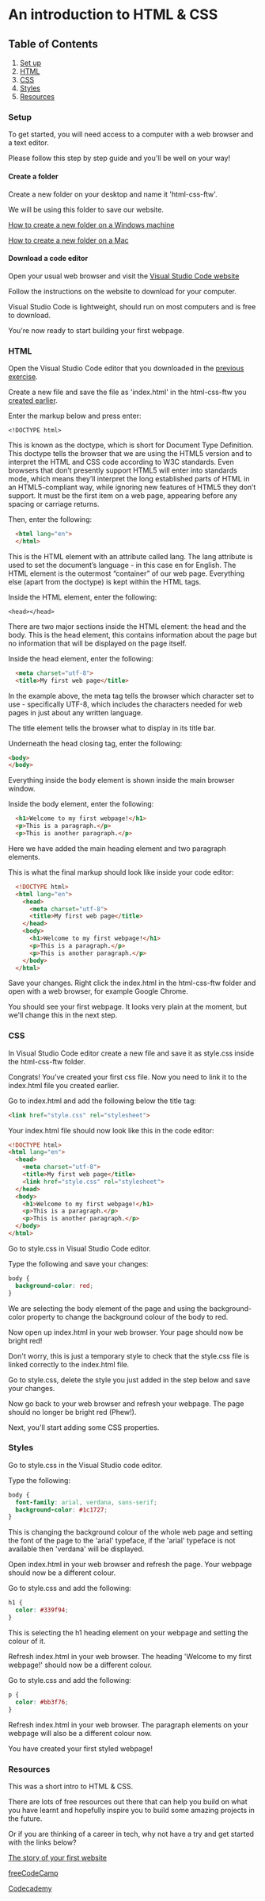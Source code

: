 # An introduction to HTML & CSS

## Table of Contents

1. [Set up](#setup)
2. [HTML](#html)
3. [CSS](#CSS)
4. [Styles](#Styles)
5. [Resources](#Resources)

### Setup

To get started, you will need access to a computer with a web browser and a text editor.

Please follow this step by step guide and you'll be well on your way!

#### Create a folder

Create a new folder on your desktop and name it 'html-css-ftw'. 

We will be using this folder to save our website.

[How to create a new folder on a Windows machine](https://support.microsoft.com/en-us/office/create-a-new-folder-cbbfb6f5-59dd-4e5d-95f6-a12577952e17)

[How to create a new folder on a Mac](https://www.wikihow.com/Create-Folders-in-Mac)

#### Download a code editor

Open your usual web browser and visit the [Visual Studio Code website](https://code.visualstudio.com/)

Follow the instructions on the website to download for your computer.

Visual Studio Code is lightweight, should run on most computers and is free to download.

You're now ready to start building your first webpage.

### HTML

Open the Visual Studio Code editor that you downloaded in the [previous exercise](#setup).

Create a new file and save the file as 'index.html' in the html-css-ftw you [created earlier](#setup).

Enter the markup below and press enter:

`<!DOCTYPE html>`

This is known as the doctype, which is short for Document Type Definition. This doctype tells the browser that we are using the HTML5 version and to interpret the HTML and CSS code according to W3C standards. Even browsers that don’t presently support HTML5 will enter into standards mode, which means they’ll interpret the long established parts of HTML in an HTML5-compliant way, while ignoring new features of HTML5 they don’t support.  It must be the first item on a web page, appearing before any spacing or carriage returns. 

Then, enter the following:

```html
  <html lang="en">
  </html>
```

This is the HTML element with an attribute called lang. The lang attribute is used to set the document’s language - in this case en for English. The HTML element is the outermost “container” of our web page. Everything else (apart from the doctype) is kept within the HTML tags. 

Inside the HTML element, enter the following:

`<head></head>`

There are two major sections inside the HTML element: the head and the body. This is the head element, this contains information about the page but no information that will be displayed on the page itself. 

Inside the head element, enter the following:

```html
  <meta charset="utf-8">
  <title>My first web page</title>
```

In the example above, the meta tag tells the browser which character set to use - specifically UTF-8, which includes the characters needed for web pages in just about any written language. 

The title element tells the browser what to display in its title bar.

Underneath the head closing tag, enter the following:

```html
<body>
</body>
```

Everything inside the body element is shown inside the main browser window. 

Inside the body element, enter the following:

```html
  <h1>Welcome to my first webpage!</h1>
  <p>This is a paragraph.</p>
  <p>This is another paragraph.</p>
```

Here we have added the main heading element and two paragraph elements. 

This is what the final markup should look like inside your code editor:

```html
  <!DOCTYPE html>
  <html lang="en">
    <head>
      <meta charset="utf-8">
      <title>My first web page</title>
    </head>
    <body>
      <h1>Welcome to my first webpage!</h1>
      <p>This is a paragraph.</p>
      <p>This is another paragraph.</p>
    </body>
  </html>
```

Save your changes. Right click the index.html in the html-css-ftw folder and open with a web browser, for example Google Chrome. 

You should see your first webpage. It looks very plain at the moment, but we'll change this in the next step.

### CSS

In Visual Studio Code editor create a new file and save it as style.css inside the html-css-ftw folder.

Congrats! You've created your first css file. Now you need to link it to the index.html file you created earlier.

Go to index.html and add the following below the title tag:

```html
<link href="style.css" rel="stylesheet">
```

Your index.html file should now look like this in the code editor:

```html
<!DOCTYPE html>
<html lang="en">
  <head>
    <meta charset="utf-8">
    <title>My first web page</title>
    <link href="style.css" rel="stylesheet">
  </head>
  <body>
    <h1>Welcome to my first webpage!</h1>
    <p>This is a paragraph.</p>
    <p>This is another paragraph.</p>
  </body>
</html>
```

Go to style.css in Visual Studio Code editor.

Type the following and save your changes:

```css
body {
  background-color: red;
}
```

We are selecting the body element of the page and using the background-color property to change the background colour of the body to red. 

Now open up index.html in your web browser. Your page should now be bright red!

Don't worry, this is just a temporary style to check that the style.css file is linked correctly to the index.html file.

Go to style.css, delete the style you just added in the step below and save your changes.

Now go back to your web browser and refresh your webpage. The page should no longer be bright red (Phew!).

Next, you'll start adding some CSS properties. 

### Styles

Go to style.css in the Visual Studio code editor.

Type the following:

```css
body {
  font-family: arial, verdana, sans-serif;
  background-color: #1c1727;
}
```

This is changing the background colour of the whole web page and setting the font of the page to the 'arial' typeface, if the 'arial' typeface is not available then 'verdana' will be displayed.

Open index.html in your web browser and refresh the page. Your webpage should now be a different colour.

Go to style.css and add the following:

```css
h1 {
  color: #339f94;
}
```

This is selecting the h1 heading element on your webpage and setting the colour of it.

Refresh index.html in your web browser. The heading 'Welcome to my first webpage!' should now be a different colour. 

Go to style.css and add the following:

```css
p {
  color: #bb3f76;
}
```


Refresh index.html in your web browser. The paragraph elements on your webpage will also be a different colour now.

You have created your first styled webpage!

### Resources

This was a short intro to HTML & CSS. 

There are lots of free resources out there that can help you build on what you have learnt and hopefully inspire you to build some amazing projects in the future. 

Or if you are thinking of a career in tech, why not have a try and get started with the links below?

[The story of your first website](https://developer.mozilla.org/en-US/docs/Learn/Getting_started_with_the_web)

[freeCodeCamp](https://www.freecodecamp.org/)

[Codecademy](https://www.codecademy.com/learn/learn-html)









